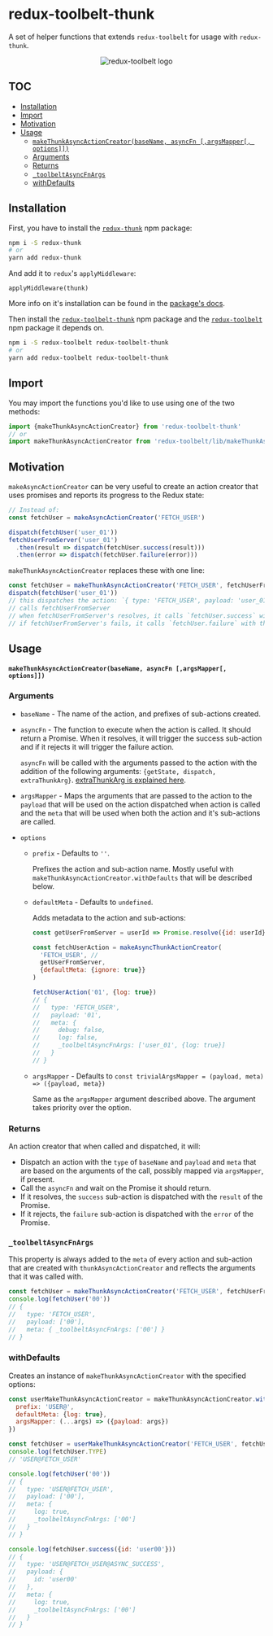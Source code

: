 # redux-toolbelt-thunk

A set of helper functions that extends `redux-toolbelt` for usage with `redux-thunk`.

<p align="center">
  <img align="center" src="https://raw.githubusercontent.com/welldone-software/redux-toolbelt/master/redux-toolbelt-logo.png" alt="redux-toolbelt logo"/>
</p>

## TOC

<!-- toc -->

- [Installation](#installation)
- [Import](#import)
- [Motivation](#motivation)
- [Usage](#usage)
    + [`makeThunkAsyncActionCreator(baseName, asyncFn [,argsMapper[, options]])`](#makethunkasyncactioncreatorbasename-asyncfn-argsmapper-options)
  * [Arguments](#arguments)
  * [Returns](#returns)
  * [`_toolbeltAsyncFnArgs`](#_toolbeltasyncfnargs)
  * [withDefaults](#withdefaults)

<!-- tocstop -->

## Installation
First, you have to install the [`redux-thunk`](https://www.npmjs.com/package/redux-thunk) npm package:
```sh
npm i -S redux-thunk
# or
yarn add redux-thunk
```
And add it to `redux`'s `applyMiddleware`:
```
applyMiddleware(thunk)
```
More info on it's installation can be found in the [package's docs](https://www.npmjs.com/package/redux-thunk).

Then install the [`redux-toolbelt-thunk`](https://www.npmjs.com/package/redux-toolbelt-thunk) npm package and the [`redux-toolbelt`](https://www.npmjs.com/package/redux-toolbelt ) npm package it depends on.
```sh
npm i -S redux-toolbelt redux-toolbelt-thunk
# or
yarn add redux-toolbelt redux-toolbelt-thunk
```

## Import
You may import the functions you'd like to use using one of the two methods:
```js
import {makeThunkAsyncActionCreator} from 'redux-toolbelt-thunk'
// or
import makeThunkAsyncActionCreator from 'redux-toolbelt/lib/makeThunkAsyncActionCreator'

```

## Motivation
`makeAsyncActionCreator` can be very useful to create an action creator that uses promises and reports its progress to the Redux state:
```js
// Instead of:
const fetchUser = makeAsyncActionCreator('FETCH_USER')

dispatch(fetchUser('user_01'))
fetchUserFromServer('user_01')
  .then(result => dispatch(fetchUser.success(result)))
  .then(error => dispatch(fetchUser.failure(error)))
```  

`makeThunkAsyncActionCreator` replaces these with one line:

```js
const fetchUser = makeThunkAsyncActionCreator('FETCH_USER', fetchUserFromServer)
dispatch(fetchUser('user_01'))
// this dispatches the action: `{ type: 'FETCH_USER', payload: 'user_01' }`
// calls fetchUserFromServer
// when fetchUserFromServer's resolves, it calls `fetchUser.success` with the result.
// if fetchUserFromServer's fails, it calls `fetchUser.failure` with the error.
```

## Usage
#### `makeThunkAsyncActionCreator(baseName, asyncFn [,argsMapper[, options]])`
### Arguments
* `baseName` - The name of the action, and prefixes of sub-actions created.
* `asyncFn` - The function to execute when the action is called. It should return a Promise. When it resolves, it will trigger the success sub-action and if it rejects it will trigger the failure action.

  `asyncFn` will be called with the arguments passed to the action with the addition of the following arguments: `{getState, dispatch, extraThunkArg}`. [extraThunkArg is explained here](https://github.com/reduxjs/redux-thunk#injecting-a-custom-argument).
* `argsMapper` - Maps the arguments that are passed to the action to the `payload` that will be used on the action dispatched when action is called and the `meta` that will be used when both the action and it's sub-actions are called.
* `options`
  * `prefix` - Defaults to `''`.

    Prefixes the action and sub-action name. Mostly useful with `makeThunkAsyncActionCreator.withDefaults` that will be described below.
  * `defaultMeta` - Defaults to `undefined`.

    Adds metadata to the action and sub-actions:

    ```js
    const getUserFromServer = userId => Promise.resolve({id: userId})

    const fetchUserAction = makeAsyncThunkActionCreator(
      'FETCH_USER', //
      getUserFromServer,
      {defaultMeta: {ignore: true}}
    )

    fetchUserAction('01', {log: true})
    // {
    //   type: 'FETCH_USER',
    //   payload: '01',
    //   meta: {
    //     debug: false,
    //     log: false,
    //     _toolbeltAsyncFnArgs: ['user_01', {log: true}]
    //   }
    // }
    ```
  * `argsMapper` - Defaults to `const trivialArgsMapper = (payload, meta) => ({payload, meta})`

    Same as the `argsMapper` argument described above. The argument takes priority over the option.

### Returns
An action creator that when called and dispatched, it will:

* Dispatch an action with the `type` of `baseName` and `payload` and `meta` that are based on the arguments of the call, possibly mapped via `argsMapper`, if present.
* Call the `asyncFn` and wait on the Promise it should return.
* If it resolves, the `success` sub-action is dispatched with the `result` of the Promise.
* If it rejects, the `failure` sub-action is dispatched with the `error` of the Promise.

### `_toolbeltAsyncFnArgs`
This property is always added to the `meta` of every action and sub-action that are created with `thunkAsyncActionCreator` and reflects the arguments that it was called with.

```js
const fetchUser = makeThunkAsyncActionCreator('FETCH_USER', fetchUserFromServer)
console.log(fetchUser('00'))
// {
//   type: 'FETCH_USER',
//   payload: ['00'],
//   meta: { _toolbeltAsyncFnArgs: ['00'] }
// }
```

### withDefaults
Creates an instance of `makeThunkAsyncActionCreator` with the specified options:

```js
const userMakeThunkAsyncActionCreator = makeThunkAsyncActionCreator.withDefaults({
  prefix: 'USER@',
  defaultMeta: {log: true},
  argsMapper: (...args) => ({payload: args})
})

const fetchUser = userMakeThunkAsyncActionCreator('FETCH_USER', fetchUserFromServer)
console.log(fetchUser.TYPE)
// 'USER@FETCH_USER'

console.log(fetchUser('00'))
// {
//   type: 'USER@FETCH_USER',
//   payload: ['00'],
//   meta: {
//     log: true,
//     _toolbeltAsyncFnArgs: ['00']
//   }
// }

console.log(fetchUser.success({id: 'user00'}))
// {
//   type: 'USER@FETCH_USER@ASYNC_SUCCESS',
//   payload: {
//     id: 'user00'
//   },
//   meta: {
//     log: true,
//     _toolbeltAsyncFnArgs: ['00']
//   }
// }
```
